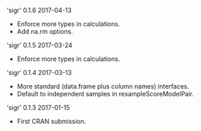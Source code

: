 
'sigr' 0.1.6 2017-04-13

 * Enforce more types in calculations.
 * Add na.rm options.
 
'sigr' 0.1.5 2017-03-24

 * Enforce more types in calculations.

'sigr' 0.1.4 2017-03-13

 * More standard (data.frame plus column names) interfaces.
 * Default to independent samples in resampleScoreModelPair.

'sigr' 0.1.3 2017-01-15

 * First CRAN submission.
